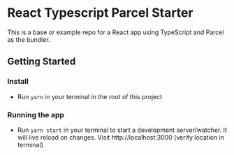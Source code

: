 # React Typescript Parcel Starter
This is a base or example repo for a React app using TypeScript and Parcel as the bundler.

## Getting Started
### Install
- Run `yarn` in your terminal in the root of this project

### Running the app
- Run `yarn start` in your terminal to start a development server/watcher. It will live reload on changes. Visit http://localhost:3000 (verify location in terminal)
